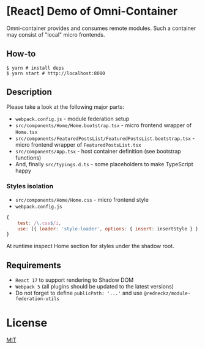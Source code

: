 # [React] Demo of Omni-Container

Omni-container provides and consumes remote modules. Such a container may consist of "local" micro frontends.

## How-to

```shell
$ yarn # install deps
$ yarn start # http://localhost:8080
```

## Description

Please take a look at the following major parts:

-   `webpack.config.js` - module federation setup
-   `src/components/Home/Home.bootstrap.tsx` - micro frontend wrapper of `Home.tsx`
-   `src/components/FeaturedPostsList/FeaturedPostsList.bootstrap.tsx` - micro frontend wrapper of `FeaturedPostsList.tsx`
-   `src/components/App.tsx` - host container definition (see bootstrap functions)
-   And, finally `src/typings.d.ts` - some placeholders to make TypeScript happy

### Styles isolation

-   `src/components/Home/Home.css` - micro frontend style
-   `webpack.config.js`

```js
{
    test: /\.css$/i,
    use: [{ loader: 'style-loader', options: { insert: insertStyle } }, 'css-loader']
}
```

At runtime inspect Home section for styles under the shadow root.

## Requirements

-   `React 17` to support rendering to Shadow DOM
-   `Webpack 5` (all plugins should be updated to the latest versions)
-   Do not forget to define `publicPath: '...'` and use `@redneckz/module-federation-utils`

# License

[MIT](http://vjpr.mit-license.org)
